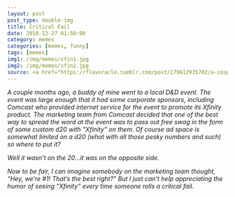 ```yaml
---
layout: post
post_type: double-img
title: Critical Fail
date: 2018-12-27 01:50:00
category: memes
categories: [memes, funny]
tags: [memes]
img1: /img/memes/xfin1.jpg
img2: /img/memes/xfin2.jpg
source: <a href="https://flavoracle.tumblr.com/post/179612935702/a-couple-months-ago-a-buddy-of-mine-went-to-a" target="_blank" rel="nofollow">Flavoracle</a>
---
```

*A couple months ago, a buddy of mine went to a local D&D event. The event was large enough that it had some corporate sponsors, including Comcast who provided internet service for the event to promote its Xfinity product. The marketing team from Comcast decided that one of the best way to spread the word at the event was to pass out free swag in the form of some custom d20 with “Xfinity” on them. Of course ad space is somewhat limited on a d20 (what with all those pesky numbers and such) so where to put it?*

*Well it wasn’t on the 20...it was on the opposite side.*

*Now to be fair, I can imagine somebody on the marketing team thought, “Hey, we’re #1! That’s the best right?” But I just can’t help appreciating the humor of seeing “Xfinity” every time someone rolls a critical fail.*
